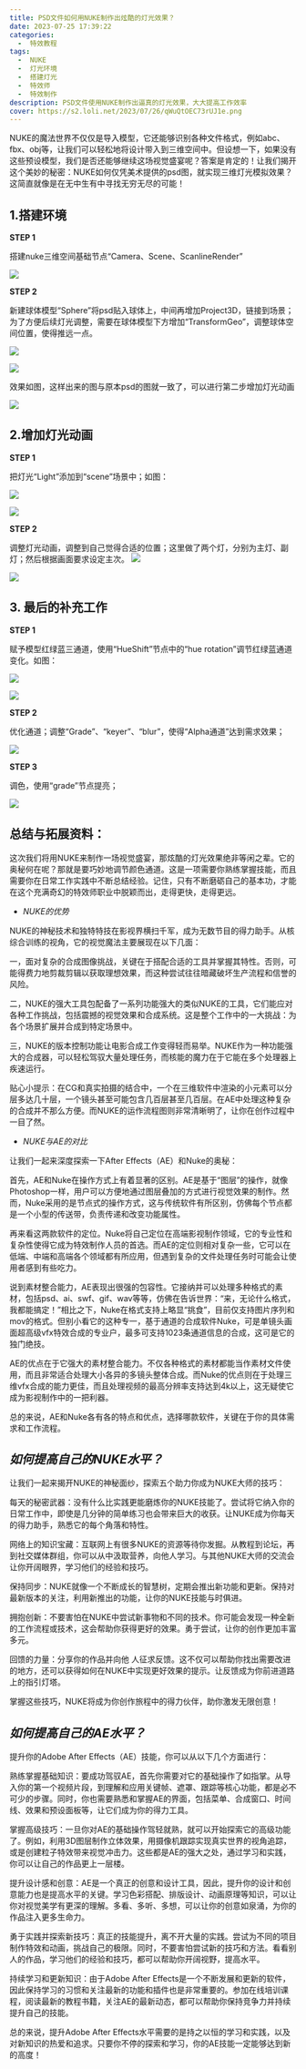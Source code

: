 ```yaml
---
title: PSD文件如何用NUKE制作出炫酷的灯光效果？
date: 2023-07-25 17:39:22
categories:
  -  特效教程
tags:
  -  NUKE
  -  灯光环境
  -  搭建灯光
  -  特效师
  -  特效制作
description: PSD文件使用NUKE制作出逼真的灯光效果，大大提高工作效率
cover: https://s2.loli.net/2023/07/26/qWuQtOEC73rUJ1e.png
---
```


NUKE的魔法世界不仅仅是导入模型，它还能够识别各种文件格式，例如abc、fbx、obj等，让我们可以轻松地将设计带入到三维空间中。但设想一下，如果没有这些预设模型，我们是否还能够继续这场视觉盛宴呢？答案是肯定的！让我们揭开这个美妙的秘密：NUKE如何仅凭美术提供的psd图，就实现三维灯光模拟效果？这简直就像是在无中生有中寻找无穷无尽的可能！

## 1.搭建环境

**STEP 1**

搭建nuke三维空间基础节点“Camera、Scene、ScanlineRender”

![](https://s2.loli.net/2023/07/26/qWuQtOEC73rUJ1e.png)

**STEP 2**

新建球体模型“Sphere”将psd贴入球体上，中间再增加Project3D，链接到场景；为了方便后续灯光调整，需要在球体模型下方增加“TransformGeo”，调整球体空间位置，使得推远一点。

![](https://s2.loli.net/2023/07/26/duoOfXEqlW6iTDL.png)

![](https://s2.loli.net/2023/07/26/buMDwp6jXZ73YSO.png)

效果如图，这样出来的图与原本psd的图就一致了，可以进行第二步增加灯光动画

![](https://s2.loli.net/2023/07/26/ZVYo1aUABc2OMTq.png)

## 2.增加灯光动画

**STEP 1**

把灯光“Light”添加到“scene”场景中；如图：

![](https://s2.loli.net/2023/07/26/CTHVB4gDRU1EiLc.png)

![](https://s2.loli.net/2023/07/26/p1Gn89UtmqLOV6u.png)

**STEP 2**

调整灯光动画，调整到自己觉得合适的位置；这里做了两个灯，分别为主灯、副灯；然后根据画面要求设定主次。
![](https://s2.loli.net/2023/07/26/yRSjNmuqrpLEsQB.png)

![](https://s2.loli.net/2023/07/26/bKcreYowjq93OdS.png)


## 3. 最后的补充工作

**STEP 1**

赋予模型红绿蓝三通道，使用“HueShift”节点中的“hue rotation”调节红绿蓝通道变化。如图：

![](https://s2.loli.net/2023/07/26/fRlNoQbuE268qZO.png)

![](https://s2.loli.net/2023/07/26/w8p3LuFGYTbzgtX.png)

**STEP 2**

优化通道；调整“Grade”、“keyer”、“blur”，使得“Alpha通道”达到需求效果；

![](https://s2.loli.net/2023/07/26/Po3CEKNUJXxg7yq.png)

**STEP 3**

调色，使用“grade”节点提亮；

![](https://s2.loli.net/2023/07/26/5ZDjO7cWbFuQ2n3.png)

## **总结与拓展资料**：

这次我们将用NUKE来制作一场视觉盛宴，那炫酷的灯光效果绝非等闲之辈。它的奥秘何在呢？那就是要巧妙地调节颜色通道。这是一项需要你熟练掌握技能，而且需要你在日常工作实践中不断总结经验。记住，只有不断磨砺自己的基本功，才能在这个充满奇幻的特效师职业中脱颖而出，走得更快，走得更远。

- *NUKE的优势*

NUKE的神秘技术和独特特技在影视界横扫千军，成为无数节目的得力助手。从核综合训练的视角，它的视觉魔法主要展现在以下几面：

一，面对复杂的合成图像挑战，关键在于搭配合适的工具并掌握其特性。否则，可能得费力地剪裁剪辑以获取理想效果，而这种尝试往往暗藏破坏生产流程和信誉的风险。

二，NUKE的强大工具包配备了一系列功能强大的类似NUKE的工具，它们能应对各种工作挑战，包括震撼的视觉效果和合成系统。这是整个工作中的一大挑战：为各个场景扩展并合成到特定场景中。

三，NUKE的版本控制功能让电影合成工作变得轻而易举。NUKE作为一种功能强大的合成器，可以轻松驾驭大量处理任务，而核能的魔力在于它能在多个处理器上疾速运行。

贴心小提示：在CG和真实拍摄的结合中，一个在三维软件中渲染的小元素可以分层多达几十层，一个镜头甚至可能包含几百层甚至几百层。在AE中处理这种复杂的合成并不那么方便。而NUKE的运作流程图则非常清晰明了，让你在创作过程中一目了然。

- *NUKE与AE的对比*

让我们一起来深度探索一下After Effects（AE）和Nuke的奥秘：

首先，AE和Nuke在操作方式上有着显著的区别。AE是基于“图层”的操作，就像Photoshop一样，用户可以方便地通过图层叠加的方式进行视觉效果的制作。然而，Nuke采用的是节点式的操作方式，这与传统软件有所区别，仿佛每个节点都是一个小型的传送带，负责传递和改变功能属性。

再来看这两款软件的定位。Nuke将自己定位在高端影视制作领域，它的专业性和复杂性使得它成为特效制作人员的首选。而AE的定位则相对复杂一些，它可以在低端、中端和高端各个领域都有所应用，但遇到复杂的文件处理任务时可能会让使用者感到有些吃力。

说到素材整合能力，AE表现出很强的包容性。它接纳并可以处理多种格式的素材，包括psd、ai、swf、gif、wav等等，仿佛在告诉世界：“来，无论什么格式，我都能搞定！”相比之下，Nuke在格式支持上略显“挑食”，目前仅支持图片序列和mov的格式。但别小看它的这种专一，基于通道的合成软件Nuke，可是单镜头画面超高级vfx特效合成的专业户，最多可支持1023条通道信息的合成，这可是它的独门绝技。

AE的优点在于它强大的素材整合能力。不仅各种格式的素材都能当作素材文件使用，而且非常适合处理大小各异的多镜头整体合成。而Nuke的优点则在于处理三维vfx合成的能力更佳，而且处理视频的最高分辨率支持达到4k以上，这无疑使它成为影视制作中的一把利器。

总的来说，AE和Nuke各有各的特点和优点，选择哪款软件，关键在于你的具体需求和工作流程。

## *如何提高自己的NUKE水平？*

让我们一起来揭开NUKE的神秘面纱，探索五个助力你成为NUKE大师的技巧：

每天的秘密武器：没有什么比实践更能磨炼你的NUKE技能了。尝试将它纳入你的日常工作中，即使是几分钟的简单练习也会带来巨大的收获。让NUKE成为你每天的得力助手，熟悉它的每个角落和特性。

网络上的知识宝藏：互联网上有很多NUKE的资源等待你发掘。从教程到论坛，再到社交媒体群组，你可以从中汲取营养，向他人学习。与其他NUKE大师的交流会让你开阔眼界，学习他们的经验和技巧。

保持同步：NUKE就像一个不断成长的智慧树，定期会推出新功能和更新。保持对最新版本的关注，利用新推出的功能，让你的NUKE技能与时俱进。

拥抱创新：不要害怕在NUKE中尝试新事物和不同的技术。你可能会发现一种全新的工作流程或技术，这会帮助你获得更好的效果。勇于尝试，让你的创作更加丰富多元。

回馈的力量：分享你的作品并向他 人征求反馈。这不仅可以帮助你找出需要改进的地方，还可以获得如何在NUKE中实现更好效果的提示。让反馈成为你前进道路上的指引灯塔。

掌握这些技巧，NUKE将成为你创作旅程中的得力伙伴，助你激发无限创意！

## *如何提高自己的AE水平？*

提升你的Adobe After Effects（AE）技能，你可以从以下几个方面进行：

熟练掌握基础知识：要成功驾驭AE，首先你需要对它的基础操作了如指掌。从导入你的第一个视频片段，到理解和应用关键帧、遮罩、跟踪等核心功能，都是必不可少的步骤。同时，你也需要熟悉和掌握AE的界面，包括菜单、合成窗口、时间线、效果和预设面板等，让它们成为你的得力工具。

掌握高级技巧：一旦你对AE的基础操作驾轻就熟，就可以开始探索它的高级功能了。例如，利用3D图层制作立体效果，用摄像机跟踪实现真实世界的视角追踪，或是创建粒子特效带来视觉冲击力。这些都是AE的强大之处，通过学习和实践，你可以让自己的作品更上一层楼。

提升设计感和创意：AE是一个真正的创意和设计工具，因此，提升你的设计和创意能力也是提高水平的关键。学习色彩搭配、排版设计、动画原理等知识，可以让你对视觉美学有更深的理解。多看、多听、多想，可以让你的创意如泉涌，为你的作品注入更多生命力。

勇于实践并探索新技巧：真正的技能提升，离不开大量的实践。尝试为不同的项目制作特效和动画，挑战自己的极限。同时，不要害怕尝试新的技巧和方法。看看别人的作品，学习他们的经验和技巧，都可以帮助你开阔视野，提高水平。

持续学习和更新知识：由于Adobe After Effects是一个不断发展和更新的软件，因此保持学习的习惯和关注最新的功能和插件也是非常重要的。参加在线培训课程，阅读最新的教程书籍，关注AE的最新动态，都可以帮助你保持竞争力并持续提升自己的技能。

总的来说，提升Adobe After Effects水平需要的是持之以恒的学习和实践，以及对新知识的热爱和追求。只要你不停的探索和学习，你的AE技能一定能够达到新的高度！















